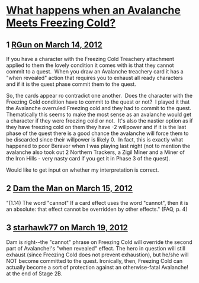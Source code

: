# [What happens when an Avalanche Meets Freezing Cold?](https://community.fantasyflightgames.com/topic/61860-what-happens-when-an-avalanche-meets-freezing-cold/)

## 1 [RGun on March 14, 2012](https://community.fantasyflightgames.com/topic/61860-what-happens-when-an-avalanche-meets-freezing-cold/?do=findComment&comment=605796)

If you have a character with the Freezing Cold Treachery attachment applied to them the lovely condition it comes with is that they cannot commit to a quest.  When you draw an Avalanche treachery card it has a "when revealed" action that requires you to exhaust all ready characters and if it is the quest phase commit them to the quest.

So, the cards appear ro contradict one another.  Does the character with the Freezing Cold condition have to commit to the quest or not?  I played it that the Avalanche overruled Freezing cold and they had to commit to the quest.  Thematically this seems to make the most sense as an avalanche would get a character if they were freezing cold or not.  It's also the nastier option as if they have freezing cold on them they have -2 willpower and if it is the last phase of the quest there is a good chance the avalanche will force them to be discarded since their willpower is likely 0.  In fact, this is exactly what happened to poor Beravor when I was playing last night (not to mention the avalanche also took out 2 Northern Trackers, a Zigil Miner and a Miner of the Iron Hills - very nasty card if you get it in Phase 3 of the quest).

Would like to get input on whether my interpretation is correct.

## 2 [Dam the Man on March 15, 2012](https://community.fantasyflightgames.com/topic/61860-what-happens-when-an-avalanche-meets-freezing-cold/?do=findComment&comment=605850)

"(1.14) The word "cannot"
If a card effect uses the word "cannot", then it is an
absolute: that effect cannot be overridden by other
effects." (FAQ, p. 4)

## 3 [starhawk77 on March 19, 2012](https://community.fantasyflightgames.com/topic/61860-what-happens-when-an-avalanche-meets-freezing-cold/?do=findComment&comment=607402)

Dam is right--the "cannot" phrase on Freezing Cold will override the second part of Avalanche!'s "when revealed" effect. The hero in question will still exhaust (since Freezing Cold does not prevent exhaustion), but he/she will NOT become committed to the quest. Ironically, then, Freezing Cold can actually become a sort of protection against an otherwise-fatal Avalanche! at the end of Stage 2B.

